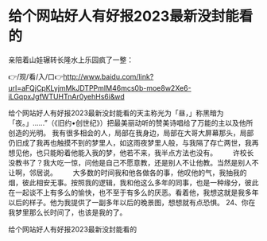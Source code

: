# 给个网站好人有好报2023最新没封能看的
亲陪着山娃辗转长隆水上乐园疯了一整：

👉/观/看/入/口👉http://www.baidu.com/link?url=aFQjCpKLyjmMkJDTPPmIM46mcs0b-moe8w2Xe6-iLGqpxJgfWTUHTnAr0yehHs6i&wd

给个网站好人有好报2023最新没封能看的天主称光为「昼，」称黑暗为「夜。」……”（《旧约•创世纪》）把最美丽动听的赞美诗唱给了万能的主以及他所创造的光明。
我有很多相会的人，局部在我身边，局部在大哥大屏幕那头，局部仍旧成了我再也触摸不到的梦里人，如这雨夜梦里人般，与我隔了存亡两世，我再想见他，也只能盼着他能入我的梦，他若不来，我半点方法也没有。
	　　许校长没教书了？我大吃一惊，问他是自己不愿意教，还是别人不让他教。当然是别人不让啊，邻居说。
　　大多数的时间我和他各做各的事，他叹他的气，我抽我的烟，彼此相安无事。按照我的逻辑，我和他这么多年的同事，也是一种缘分，彼此在一起谈不上有多么的愉快，也不至于有多么的厌恶。看着他，我想这就是我多年以后的样子。他为我提供了一副多年以后的晚景图，想想就有点恐惧。
	24、你在我梦里那么长时间了，也该是我的了。

给个网站好人有好报2023最新没封能看的
